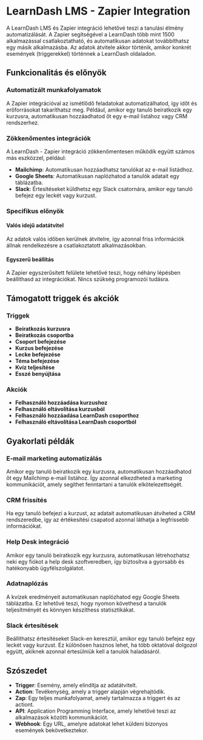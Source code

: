 # LearnDash LMS - Zapier Integration

A LearnDash LMS és Zapier integráció lehetővé teszi a tanulási élmény automatizálását. A Zapier segítségével a LearnDash több mint 1500 alkalmazással csatlakoztatható, és automatikusan adatokat továbbíthatsz egy másik alkalmazásba. Az adatok átvitele akkor történik, amikor konkrét események (triggerekkel) történnek a LearnDash oldaladon.

## Funkcionalitás és előnyök

### Automatizált munkafolyamatok

A Zapier integrációval az ismétlődő feladatokat automatizálhatod, így időt és erőforrásokat takaríthatsz meg. Például, amikor egy tanuló beiratkozik egy kurzusra, automatikusan hozzáadhatod őt egy e-mail listához vagy CRM rendszerhez.

### Zökkenőmentes integrációk

A LearnDash - Zapier integráció zökkenőmentesen működik együtt számos más eszközzel, például:
- **Mailchimp**: Automatikusan hozzáadhatsz tanulókat az e-mail listádhoz.
- **Google Sheets**: Automatikusan naplózhatod a tanulók adatait egy táblázatba.
- **Slack**: Értesítéseket küldhetsz egy Slack csatornára, amikor egy tanuló befejez egy leckét vagy kurzust.

### Specifikus előnyök

#### Valós idejű adatátvitel
Az adatok valós időben kerülnek átvitelre, így azonnal friss információk állnak rendelkezésre a csatlakoztatott alkalmazásokban.

#### Egyszerű beállítás
A Zapier egyszerűsített felülete lehetővé teszi, hogy néhány lépésben beállíthasd az integrációkat. Nincs szükség programozói tudásra.

## Támogatott triggek és akciók

### Triggek
- **Beiratkozás kurzusra**
- **Beiratkozás csoportba**
- **Csoport befejezése**
- **Kurzus befejezése**
- **Lecke befejezése**
- **Téma befejezése**
- **Kvíz teljesítése**
- **Esszé benyújtása**

### Akciók
- **Felhasználó hozzáadása kurzushoz**
- **Felhasználó eltávolítása kurzusból**
- **Felhasználó hozzáadása LearnDash csoporthoz**
- **Felhasználó eltávolítása LearnDash csoportból**

## Gyakorlati példák

### E-mail marketing automatizálás

Amikor egy tanuló beiratkozik egy kurzusra, automatikusan hozzáadhatod őt egy Mailchimp e-mail listához. Így azonnal elkezdheted a marketing kommunikációt, amely segíthet fenntartani a tanulók elkötelezettségét.

### CRM frissítés

Ha egy tanuló befejezi a kurzust, az adatait automatikusan átviheted a CRM rendszeredbe, így az értékesítési csapatod azonnal láthatja a legfrissebb információkat.

### Help Desk integráció

Amikor egy tanuló beiratkozik egy kurzusra, automatikusan létrehozhatsz neki egy fiókot a help desk szoftveredben, így biztosítva a gyorsabb és hatékonyabb ügyfélszolgálatot.

### Adatnaplózás

A kvízek eredményeit automatikusan naplózhatod egy Google Sheets táblázatba. Ez lehetővé teszi, hogy nyomon követhesd a tanulók teljesítményét és könnyen készíthess statisztikákat.

### Slack értesítések

Beállíthatsz értesítéseket Slack-en keresztül, amikor egy tanuló befejez egy leckét vagy kurzust. Ez különösen hasznos lehet, ha több oktatóval dolgozol együtt, akiknek azonnal értesülniük kell a tanulók haladásáról.

## Szószedet
- **Trigger**: Esemény, amely elindítja az adatátvitelt.
- **Action**: Tevékenység, amely a trigger alapján végrehajtódik.
- **Zap**: Egy teljes munkafolyamat, amely tartalmazza a triggert és az actiont.
- **API**: Application Programming Interface, amely lehetővé teszi az alkalmazások közötti kommunikációt.
- **Webhook**: Egy URL, amelyre adatokat lehet küldeni bizonyos események bekövetkeztekor.